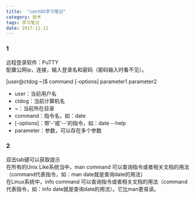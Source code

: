 ```yaml
---
title:  "centOS学习笔记"
category: 技术
tags: 学习笔记
date: 2017-11-11
---
```

### 1
远程登录软件：PuTTY  
配置公网ip，连接，输入登录名和密码（密码输入时看不见）。

[user@ctdog ~]$ command [-options] parameter1 parameter2  
* user：当前用户名  
* ctdog：当前计算机名  
* ~：当前所在目录  
* command：指令名，如：date
* \[-options\]：带'-'或'--'的指令，如：date --help  
* parameter：参数，可以存在多个参数

### 2
双击tab键可以获取提示  
在所有的Unix Like系统当中，man command 可以查询指令或者相关文档的用法（command代表指令，如：man date就是查询date的用法）  
在Linux系统中，info command 可以查询指令或者相关文档的用法（command代表指令，如：info date就是查询date的用法）。它比man更易读。